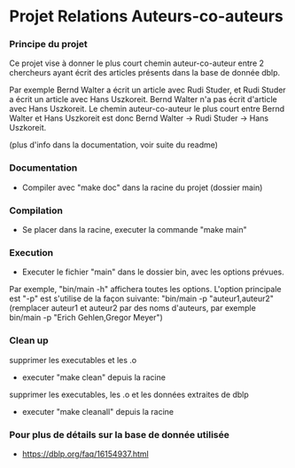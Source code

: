 # Projet Relations Auteurs-co-auteurs

### Principe du projet
Ce projet vise à donner le plus court chemin auteur-co-auteur entre 2 chercheurs ayant écrit des articles présents dans la base de donnée dblp.

Par exemple Bernd Walter a écrit un article avec Rudi Studer, et Rudi Studer a écrit un article avec Hans Uszkoreit.
Bernd Walter n'a pas écrit d'article avec Hans Uszkoreit.
Le chemin auteur-co-auteur le plus court entre Bernd Walter et Hans Uszkoreit est donc Bernd Walter -> Rudi Studer -> Hans Uszkoreit.

(plus d'info dans la documentation, voir suite du readme)

### Documentation
- Compiler avec "make doc" dans la racine du projet (dossier main)

### Compilation
- Se placer dans la racine, executer la commande "make main"

### Execution
- Executer le fichier "main" dans le dossier bin, avec les options prévues.

Par exemple, "bin/main -h" affichera toutes les options.
L'option principale est "-p" est s'utilise de la façon suivante: "bin/main -p "auteur1,auteur2"
(remplacer auteur1 et auteur2 par des noms d'auteurs, par exemple bin/main -p "Erich Gehlen,Gregor Meyer")


### Clean up 
supprimer les executables et les .o
- executer "make clean" depuis la racine

supprimer les executables, les .o et les données extraites de dblp
- executer "make cleanall" depuis la racine

### Pour plus de détails sur la base de donnée utilisée
-   https://dblp.org/faq/16154937.html


